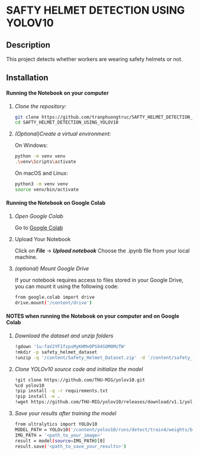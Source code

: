 # SAFTY HELMET DETECTION USING YOLOV10
## Description
This project detects whether workers are wearing safety helmets or not.


## Installation

#### Running the Notebook on your computer

1. *Clone the repository:*
    ```sh
    git clone https://github.com/tranphuongtruc/SAFTY_HELMET_DETECTION_USING_YOLOV10.git
    cd SAFTY_HELMET_DETECTION_USING_YOLOV10
    ```

2. *(Optional)Create a virtual environment:*
   
    On Windows:
 
    ```sh
    python -m venv venv
    .\venv\Scripts\activate
    ```

    On macOS and Linux:

    ```sh
    python3 -m venv venv
    source venv/bin/activate
    ```

#### Running the Notebook on Google Colab

1. *Open Google Colab*

    Go to [Google Colab](https://colab.google/)

2. Upload Your Notebook

    Click on ***File*** -> ***Upload notebook***
    Choose the .ipynb file from your local machine.

3. *(optional) Mount Google Drive*

    If your notebook requires access to files stored in your Google Drive, you can mount it using the following code:

    ```sh
    from google.colab import drive
    drive.mount('/content/drive')
    ```


#### NOTES when running the Notebook on your computer and on Google Colab

1. *Download the dataset and unzip folders*

    ```sh
    !gdown '1u-faV2YF1fzpsMyKHMn0PS94SOM0MzTW'
    !mkdir -p safety_helmet_dataset
    !unzip -q '/content/Safety_Helmet_Dataset.zip' -d '/content/safety_helmet_dataset'
    ```

2. *Clone YOLOv10 source code and initialize the model*

    ```sh
    !git clone https://github.com/THU-MIG/yolov10.git
    %cd yolov10
    !pip install -q -r requirements.txt
    !pip install -e .
    !wget https://github.com/THU-MIG/yolov10/releases/download/v1.1/yolov10n.pt
    ```

3. *Save your results after training the model*
    ```sh
    from ultralytics import YOLOv10
    MODEL_PATH = YOLOv10('/content/yolov10/runs/detect/train4/weights/best.pt')
    IMG_PATH = '<path_to_your_image>'
    result = model(source=IMG_PATH)[0]
    result.save('<path_to_save_your_results>')
    ```
